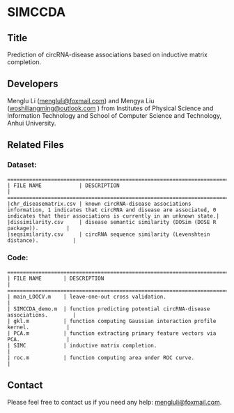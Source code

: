 # SIMCCDA

## Title

Prediction of circRNA-disease associations based on inductive matrix completion.

## Developers

Menglu Li (mengluli@foxmail.com) and Mengya Liu ([woshiliangming@outlook.com](mailto:woshiliangming@outlook.com) ) from Institutes of Physical Science and Information Technology and School of Computer Science and Technology, Anhui University.



## Related Files

### Dataset:

```
========================================================================================
| FILE NAME            | DESCRIPTION                                                   |
========================================================================================
|chr_diseasematrix.csv | known circRNA-disease associations information, 1 indicates that circRNA and disease are associated, 0 indicates that their associations is currently in an unknown state.|
|dissimilarity.csv     | disease semantic similarity (DOSim (DOSE R package)).         |
|seqsimilarity.csv     | circRNA sequence similarity (Levenshtein distance).           |
```

### Code:

```
========================================================================================
| FILE NAME       | DESCRIPTION                                                        |
========================================================================================
| main_LOOCV.m    | leave-one-out cross validation.                                    |
| SIMCCDA_demo.m  | function predicting potential circRNA-disease associations.        |
| gkl.m           | function computing Gaussian interaction profile kernel.            |
| PCA.m           | function extracting primary feature vectors via PCA.               |
| SIMC            | inductive matrix completion.                                       |
| roc.m           | function computing area under ROC curve.                           |

```



## **Contact**

Please feel free to contact us if you need any help: mengluli@foxmail.com.
